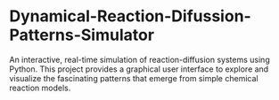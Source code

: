 # Dynamical-Reaction-Difussion-Patterns-Simulator
An interactive, real-time simulation of reaction-diffusion systems using Python. This project provides a graphical user interface to explore and visualize the fascinating patterns that emerge from simple chemical reaction models.
